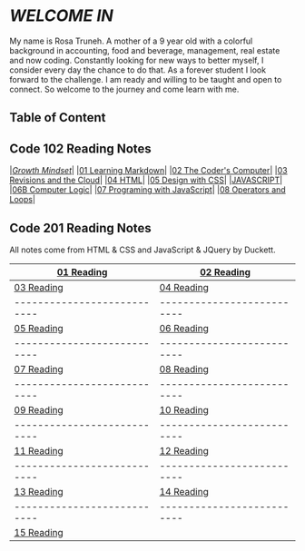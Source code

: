 # *WELCOME IN*

My name is Rosa Truneh. A mother of a 9 year old with a colorful background in accounting, food and beverage, management, real estate and now coding. Constantly looking for new ways to better myself, I consider every day the chance to do that. As a forever student I look forward to the challenge. I am ready and willing to be taught and open to connect. So welcome to the journey and come learn with me.

## **Table of Content**

## Code 102 Reading Notes ##

|[*Growth Mindset*](welcome.md)|
|[01 Learning Markdown](summary.md)|
|[02 The Coder's Computer](TextEditor.md)|
|[03 Revisions and the Cloud](revisions-cloud.md)|
|[04 HTML](Designing.md)|
|[05 Design with CSS](chapter11.md)|
|[JAVASCRIPT](Javascript.md)|
|[06B Computer Logic](complogic.md)|
|[07 Programing with JavaScript](jslab7.md)|
|[08 Operators and Loops](operators.md)|

##  Code 201 Reading Notes ##

All notes come from HTML & CSS and JavaScript & JQuery by Duckett. 


| [01 Reading](class-01.md) | [02 Reading](class-02.md)|
|---------------------------|--------------------------|
| [03 Reading](class-03.md) | [04 Reading](class-04.md)|
|---------------------------|--------------------------|
| [05 Reading](class-05.md) | [06 Reading](class-06.md)
|---------------------------|--------------------------|
| [07 Reading](class-07.md) | [08 Reading](class-08.md)
|---------------------------|--------------------------|
| [09 Reading]() | [10 Reading](class-10.md) 
|---------------------------|--------------------------|
| [11 Reading](class-11.md)| [12 Reading]()
|---------------------------|--------------------------|
| [13 Reading]() | [14 Reading](class-14a.md)
|---------------------------|--------------------------|
| [15 Reading]() |
